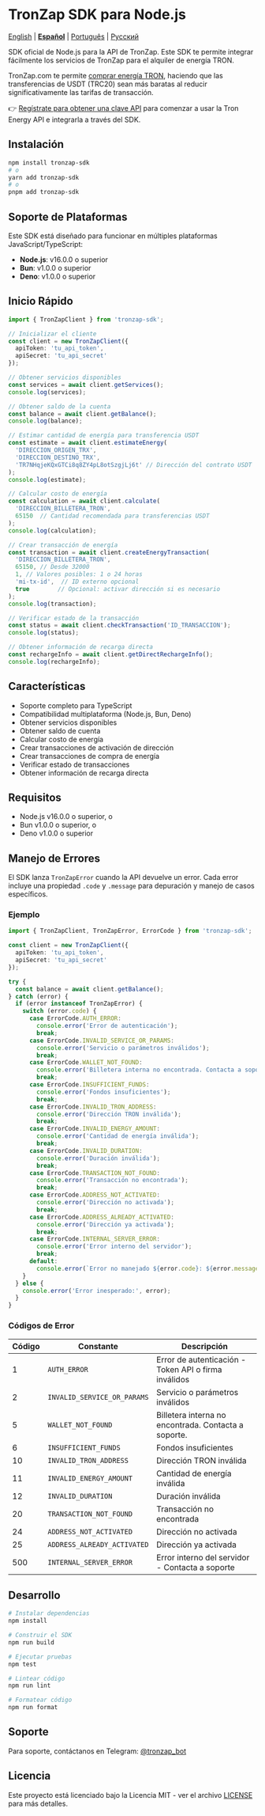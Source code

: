 # TronZap SDK para Node.js

[English](README.md) | **[Español](README.es.md)** | [Português](README.pt-br.md) | [Русский](README.ru.md)

SDK oficial de Node.js para la API de TronZap.
Este SDK te permite integrar fácilmente los servicios de TronZap para el alquiler de energía TRON.

TronZap.com te permite [comprar energía TRON](https://tronzap.com/), haciendo que las transferencias de USDT (TRC20) sean más baratas al reducir significativamente las tarifas de transacción.

👉 [Regístrate para obtener una clave API](https://tronzap.com) para comenzar a usar la Tron Energy API e integrarla a través del SDK.

## Instalación

```bash
npm install tronzap-sdk
# o
yarn add tronzap-sdk
# o
pnpm add tronzap-sdk
```

## Soporte de Plataformas

Este SDK está diseñado para funcionar en múltiples plataformas JavaScript/TypeScript:

- **Node.js**: v16.0.0 o superior
- **Bun**: v1.0.0 o superior
- **Deno**: v1.0.0 o superior

## Inicio Rápido

```typescript
import { TronZapClient } from 'tronzap-sdk';

// Inicializar el cliente
const client = new TronZapClient({
  apiToken: 'tu_api_token',
  apiSecret: 'tu_api_secret'
});

// Obtener servicios disponibles
const services = await client.getServices();
console.log(services);

// Obtener saldo de la cuenta
const balance = await client.getBalance();
console.log(balance);

// Estimar cantidad de energía para transferencia USDT
const estimate = await client.estimateEnergy(
  'DIRECCION_ORIGEN_TRX',
  'DIRECCION_DESTINO_TRX',
  'TR7NHqjeKQxGTCi8q8ZY4pL8otSzgjLj6t' // Dirección del contrato USDT
);
console.log(estimate);

// Calcular costo de energía
const calculation = await client.calculate(
  'DIRECCION_BILLETERA_TRON',
  65150  // Cantidad recomendada para transferencias USDT
);
console.log(calculation);

// Crear transacción de energía
const transaction = await client.createEnergyTransaction(
  'DIRECCION_BILLETERA_TRON',
  65150, // Desde 32000
  1, // Valores posibles: 1 o 24 horas
  'mi-tx-id',  // ID externo opcional
  true        // Opcional: activar dirección si es necesario
);
console.log(transaction);

// Verificar estado de la transacción
const status = await client.checkTransaction('ID_TRANSACCION');
console.log(status);

// Obtener información de recarga directa
const rechargeInfo = await client.getDirectRechargeInfo();
console.log(rechargeInfo);
```

## Características

- Soporte completo para TypeScript
- Compatibilidad multiplataforma (Node.js, Bun, Deno)
- Obtener servicios disponibles
- Obtener saldo de cuenta
- Calcular costo de energía
- Crear transacciones de activación de dirección
- Crear transacciones de compra de energía
- Verificar estado de transacciones
- Obtener información de recarga directa

## Requisitos

- Node.js v16.0.0 o superior, o
- Bun v1.0.0 o superior, o
- Deno v1.0.0 o superior

## Manejo de Errores

El SDK lanza `TronZapError` cuando la API devuelve un error. Cada error incluye una propiedad `.code` y `.message` para depuración y manejo de casos específicos.

### Ejemplo

```typescript
import { TronZapClient, TronZapError, ErrorCode } from 'tronzap-sdk';

const client = new TronZapClient({
  apiToken: 'tu_api_token',
  apiSecret: 'tu_api_secret'
});

try {
  const balance = await client.getBalance();
} catch (error) {
  if (error instanceof TronZapError) {
    switch (error.code) {
      case ErrorCode.AUTH_ERROR:
        console.error('Error de autenticación');
        break;
      case ErrorCode.INVALID_SERVICE_OR_PARAMS:
        console.error('Servicio o parámetros inválidos');
        break;
      case ErrorCode.WALLET_NOT_FOUND:
        console.error('Billetera interna no encontrada. Contacta a soporte.');
        break;
      case ErrorCode.INSUFFICIENT_FUNDS:
        console.error('Fondos insuficientes');
        break;
      case ErrorCode.INVALID_TRON_ADDRESS:
        console.error('Dirección TRON inválida');
        break;
      case ErrorCode.INVALID_ENERGY_AMOUNT:
        console.error('Cantidad de energía inválida');
        break;
      case ErrorCode.INVALID_DURATION:
        console.error('Duración inválida');
        break;
      case ErrorCode.TRANSACTION_NOT_FOUND:
        console.error('Transacción no encontrada');
        break;
      case ErrorCode.ADDRESS_NOT_ACTIVATED:
        console.error('Dirección no activada');
        break;
      case ErrorCode.ADDRESS_ALREADY_ACTIVATED:
        console.error('Dirección ya activada');
        break;
      case ErrorCode.INTERNAL_SERVER_ERROR:
        console.error('Error interno del servidor');
        break;
      default:
        console.error(`Error no manejado ${error.code}: ${error.message}`);
    }
  } else {
    console.error('Error inesperado:', error);
  }
}
```

### Códigos de Error

| Código | Constante                      | Descripción |
|--------|--------------------------------|-------------|
| 1      | `AUTH_ERROR`                  | Error de autenticación - Token API o firma inválidos |
| 2      | `INVALID_SERVICE_OR_PARAMS`   | Servicio o parámetros inválidos |
| 5      | `WALLET_NOT_FOUND`            | Billetera interna no encontrada. Contacta a soporte. |
| 6      | `INSUFFICIENT_FUNDS`          | Fondos insuficientes |
| 10     | `INVALID_TRON_ADDRESS`        | Dirección TRON inválida |
| 11     | `INVALID_ENERGY_AMOUNT`       | Cantidad de energía inválida |
| 12     | `INVALID_DURATION`            | Duración inválida |
| 20     | `TRANSACTION_NOT_FOUND`       | Transacción no encontrada |
| 24     | `ADDRESS_NOT_ACTIVATED`       | Dirección no activada |
| 25     | `ADDRESS_ALREADY_ACTIVATED`   | Dirección ya activada |
| 500    | `INTERNAL_SERVER_ERROR`       | Error interno del servidor - Contacta a soporte |

## Desarrollo

```bash
# Instalar dependencias
npm install

# Construir el SDK
npm run build

# Ejecutar pruebas
npm test

# Lintear código
npm run lint

# Formatear código
npm run format
```

## Soporte

Para soporte, contáctanos en Telegram: [@tronzap_bot](https://t.me/tronzap_bot)

## Licencia

Este proyecto está licenciado bajo la Licencia MIT - ver el archivo [LICENSE](LICENSE) para más detalles.